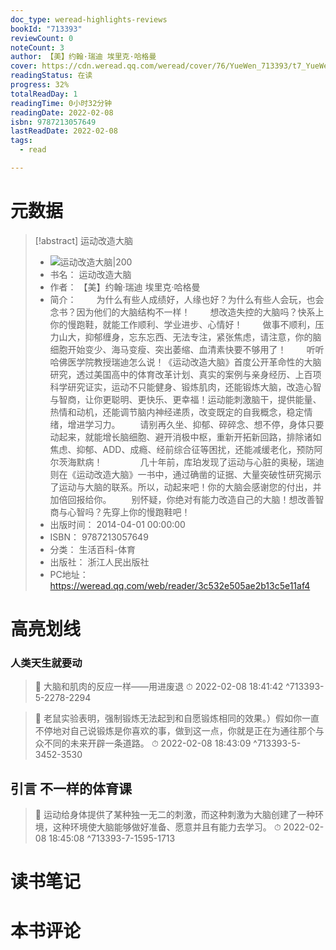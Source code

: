 ```yaml
---
doc_type: weread-highlights-reviews
bookId: "713393"
reviewCount: 0
noteCount: 3
author: 【美】约翰·瑞迪 埃里克·哈格曼
cover: https://cdn.weread.qq.com/weread/cover/76/YueWen_713393/t7_YueWen_713393.jpg
readingStatus: 在读
progress: 32%
totalReadDay: 1
readingTime: 0小时32分钟
readingDate: 2022-02-08
isbn: 9787213057649
lastReadDate: 2022-02-08
tags:
  - read

---
```

# 元数据
> [!abstract] 运动改造大脑
> - ![ 运动改造大脑|200](https://cdn.weread.qq.com/weread/cover/76/YueWen_713393/t7_YueWen_713393.jpg)
> - 书名： 运动改造大脑
> - 作者： 【美】约翰·瑞迪 埃里克·哈格曼
> - 简介： 　　为什么有些人成绩好，人缘也好？为什么有些人会玩，也会念书？因为他们的大脑结构不一样！ 　　想改造失控的大脑吗？快系上你的慢跑鞋，就能工作顺利、学业进步、心情好！ 　　做事不顺利，压力山大，抑郁缠身，忘东忘西、无法专注，紧张焦虑，请注意，你的脑细胞开始变少、海马变瘦、突出萎缩、血清素快要不够用了！ 　　听听哈佛医学院教授瑞迪怎么说！《运动改造大脑》首度公开革命性的大脑研究，透过美国高中的体育改革计划、真实的案例与亲身经历、上百项科学研究证实，运动不只能健身、锻炼肌肉，还能锻炼大脑，改造心智与智商，让你更聪明、更快乐、更幸福！运动能刺激脑干，提供能量、热情和动机，还能调节脑内神经递质，改变既定的自我概念，稳定情绪，增进学习力。 　　请别再久坐、抑郁、碎碎念、想不停，身体只要动起来，就能增长脑细胞、避开消极中枢，重新开拓新回路，排除诸如焦虑、抑郁、ADD、成瘾、经前综合征等困扰，还能减缓老化，预防阿尔茨海默病！　　 　　几十年前，库珀发现了运动与心脏的奥秘，瑞迪则在《运动改造大脑》一书中，通过确凿的证据、大量突破性研究揭示了运动与大脑的联系。所以，动起来吧！你的大脑会感谢您的付出，并加倍回报给你。 　　别怀疑，你绝对有能力改造自己的大脑！想改善智商与心智吗？先穿上你的慢跑鞋吧！
> - 出版时间： 2014-04-01 00:00:00
> - ISBN： 9787213057649
> - 分类： 生活百科-体育
> - 出版社： 浙江人民出版社
> - PC地址：https://weread.qq.com/web/reader/3c532e505ae2b13c5e11af4

# 高亮划线

### 人类天生就要动

> 📌 大脑和肌肉的反应一样——用进废退 
> ⏱ 2022-02-08 18:41:42 ^713393-5-2278-2294

> 📌 老鼠实验表明，强制锻炼无法起到和自愿锻炼相同的效果。）假如你一直不停地对自己说锻炼是你喜欢的事，做到这一点，你就是正在为通往那个与众不同的未来开辟一条道路。 
> ⏱ 2022-02-08 18:43:09 ^713393-5-3452-3530

## 引言 不一样的体育课

> 📌 运动给身体提供了某种独一无二的刺激，而这种刺激为大脑创建了一种环境，这种环境使大脑能够做好准备、愿意并且有能力去学习。 
> ⏱ 2022-02-08 18:45:08 ^713393-7-1595-1713

# 读书笔记

# 本书评论


